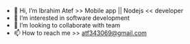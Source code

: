 - 👋 Hi, I’m Ibrahim Atef >> Mobile app || Nodejs << developer 
- 👀 I’m interested in software development
- 💞️ I’m looking to collaborate with team 
- 📫 How to reach me >> atf343069@gmail.com 

<!---
ibrahim-atef/ibrahim-atef is a ✨ special ✨ repository because its `README.md` (this file) appears on your GitHub profile.
You can click the Preview link to take a look at your changes.
--->
